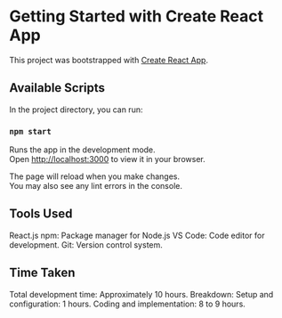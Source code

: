 # Getting Started with Create React App

This project was bootstrapped with [Create React App](https://github.com/facebook/create-react-app).

## Available Scripts

In the project directory, you can run:

### `npm start`

Runs the app in the development mode.\
Open [http://localhost:3000](http://localhost:3000) to view it in your browser.

The page will reload when you make changes.\
You may also see any lint errors in the console.

## Tools Used

React.js
npm: Package manager for Node.js
VS Code: Code editor for development.
Git: Version control system.


## Time Taken

Total development time: Approximately 10 hours.
Breakdown:
    Setup and configuration: 1 hours.
    Coding and implementation: 8 to 9 hours.

